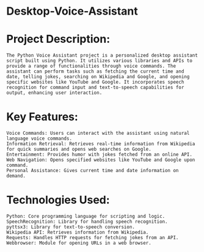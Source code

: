 # Desktop-Voice-Assistant
  # Project Description:
    The Python Voice Assistant project is a personalized desktop assistant script built using Python. It utilizes various libraries and APIs to provide a range of functionalities through voice commands. The assistant can perform tasks such as fetching the current time and date, telling jokes, searching on Wikipedia and Google, and opening specific websites like YouTube and Google. It incorporates speech recognition for command input and text-to-speech capabilities for output, enhancing user interaction.

# Key Features:
    Voice Commands: Users can interact with the assistant using natural language voice commands.
    Information Retrieval: Retrieves real-time information from Wikipedia for quick summaries and opens web searches on Google.
    Entertainment: Provides humor with jokes fetched from an online API.
    Web Navigation: Opens specified websites like YouTube and Google upon command.
    Personal Assistance: Gives current time and date information on demand.

# Technologies Used:
    Python: Core programming language for scripting and logic.
    SpeechRecognition: Library for handling speech recognition.
    pyttsx3: Library for text-to-speech conversion.
    Wikipedia API: Retrieves information from Wikipedia.
    Requests: Handles HTTP requests for fetching jokes from an API.
    Webbrowser: Module for opening URLs in a web browser.
